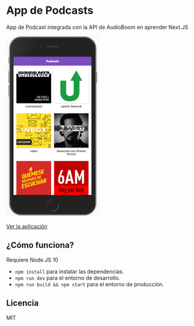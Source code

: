 # App de Podcasts

App de Podcast integrada con la API de AudioBoom en aprender Next.JS

![Captura de la app](./.readme-static/screen1.png)

[Ver la aplicación](https://podcasts-xoszffavoo.now.sh)

## ¿Cómo funciona?

Requiere Node.JS 10

* `npm install` para instalar las dependencias.
* `npm run dev` para el entorno de desarrollo.
* `npm run build && npm start` para el entorno de producción.

## Licencia 

MIT